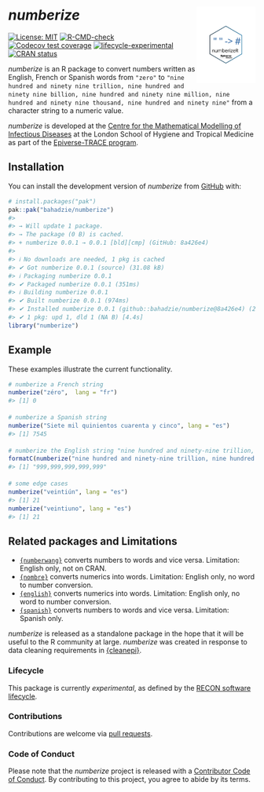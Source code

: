 
<!-- README.md is generated from README.Rmd. Please edit that file. -->
<!-- The code to render this README is stored in .github/workflows/render-readme.yaml -->
<!-- Variables marked with double curly braces will be transformed beforehand: -->
<!-- `packagename` is extracted from the DESCRIPTION file -->
<!-- `gh_repo` is extracted via a special environment variable in GitHub Actions -->

# *numberize* <img src="man/figures/logo.svg" align="right" width="120" />

<!-- badges: start -->

[![License:
MIT](https://img.shields.io/badge/License-MIT-yellow.svg)](https://opensource.org/license/mit/)
[![R-CMD-check](https://github.com/bahadzie/numberize/actions/workflows/R-CMD-check.yaml/badge.svg)](https://github.com/bahadzie/numberize/actions/workflows/R-CMD-check.yaml)
[![Codecov test
coverage](https://codecov.io/gh/bahadzie/numberize/branch/main/graph/badge.svg)](https://app.codecov.io/gh/bahadzie/numberize?branch=main)
[![lifecycle-experimental](https://www.reconverse.org/images/badge-experimental.svg)](https://www.reconverse.org/lifecycle.html#experimental)
[![CRAN
status](https://www.r-pkg.org/badges/version/numberize)](https://CRAN.R-project.org/package=numberize)

<!-- badges: end -->

*numberize* is an R package to convert numbers written as English,
French or Spanish words from `"zero"` to
`"nine hundred and ninety nine trillion, nine hundred and ninety nine billion, nine hundred and ninety nine million, nine hundred and ninety nine thousand, nine hundred and ninety nine"`
from a character string to a numeric value.

<!-- This sentence is optional and can be removed -->

*numberize* is developed at the [Centre for the Mathematical Modelling
of Infectious
Diseases](https://www.lshtm.ac.uk/research/centres/centre-mathematical-modelling-infectious-diseases)
at the London School of Hygiene and Tropical Medicine as part of the
[Epiverse-TRACE program](https://data.org/initiatives/epiverse/).

## Installation

You can install the development version of *numberize* from
[GitHub](https://github.com/) with:

``` r
# install.packages("pak")
pak::pak("bahadzie/numberize")
#> 
#> → Will update 1 package.
#> → The package (0 B) is cached.
#> + numberize 0.0.1 → 0.0.1 [bld][cmp] (GitHub: 8a426e4)
#> 
#> ℹ No downloads are needed, 1 pkg is cached
#> ✔ Got numberize 0.0.1 (source) (31.08 kB)
#> ℹ Packaging numberize 0.0.1
#> ✔ Packaged numberize 0.0.1 (351ms)
#> ℹ Building numberize 0.0.1
#> ✔ Built numberize 0.0.1 (974ms)
#> ✔ Installed numberize 0.0.1 (github::bahadzie/numberize@8a426e4) (27ms)
#> ✔ 1 pkg: upd 1, dld 1 (NA B) [4.4s]
library("numberize")
```

## Example

These examples illustrate the current functionality.

``` r
# numberize a French string
numberize("zéro",  lang = "fr")
#> [1] 0

# numberize a Spanish string
numberize("Siete mil quinientos cuarenta y cinco", lang = "es")
#> [1] 7545

# numberize the English string "nine hundred and ninety-nine trillion, nine hundred and ninety-nine billion, nine hundred and ninety-nine million, nine hundred and ninety-nine thousand, nine hundred and ninety-nine" # nolint: line_length_linter.
formatC(numberize("nine hundred and ninety-nine trillion, nine hundred and ninety-nine billion, nine hundred and ninety-nine million, nine hundred and ninety-nine thousand, nine hundred and ninety-nine"), big.mark = ",", format = "fg") # nolint: line_length_linter.
#> [1] "999,999,999,999,999"

# some edge cases
numberize("veintiún", lang = "es")
#> [1] 21
numberize("veintiuno", lang = "es")
#> [1] 21
```

## Related packages and Limitations

- [`{numberwang}`](https://github.com/coolbutuseless/numberwang)
  converts numbers to words and vice versa. Limitation: English only,
  not on CRAN.
- [`{nombre}`](https://cran.r-project.org/web/packages/nombre/index.html)
  converts numerics into words. Limitation: English only, no word to
  number conversion.
- [`{english}`](https://cran.r-project.org/web/packages/english/index.html)
  converts numerics into words. Limitation: English only, no word to
  number conversion.
- [`{spanish}`](https://cran.r-project.org/web/packages/spanish/index.html)
  converts numbers to words and vice versa. Limitation: Spanish only.

*numberize* is released as a standalone package in the hope that it will
be useful to the R community at large. *numberize* was created in
response to data cleaning requirements in
[{cleanepi}](https://github.com/epiverse-trace/cleanepi).

### Lifecycle

This package is currently *experimental*, as defined by the [RECON
software lifecycle](https://www.reconverse.org/lifecycle.html).

### Contributions

Contributions are welcome via [pull
requests](https://github.com/bahadzie/numberize/pulls).

### Code of Conduct

Please note that the *numberize* project is released with a [Contributor
Code of
Conduct](https://github.com/epiverse-trace/.github/blob/main/CODE_OF_CONDUCT.md).
By contributing to this project, you agree to abide by its terms.
